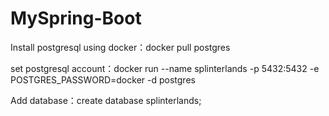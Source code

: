 # MySpring-Boot
Install postgresql using docker：docker pull postgres  
  
set postgresql account：docker run --name splinterlands -p 5432:5432 -e POSTGRES_PASSWORD=docker -d postgres  

Add database：create database splinterlands;
